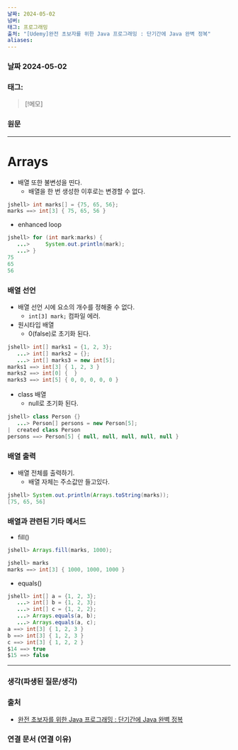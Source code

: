 ```yaml
---
날짜: 2024-05-02
넘버: 
태그: 프로그래밍
출처: "[Udemy]완전 초보자를 위한 Java 프로그래밍 : 단기간에 Java 완벽 정복"
aliases:
---
```

### 날짜  2024-05-02

### 태그:

>[!메모]
>

### 원문
---
# Arrays
- 배열 또한 불변성을 띤다.
	- 배열을 한 번 생성한 이후로는 변경할 수 없다.
```java
jshell> int marks[] = {75, 65, 56};
marks ==> int[3] { 75, 65, 56 }
```
- enhanced loop
```java
jshell> for (int mark:marks) {
   ...>     System.out.println(mark);
   ...> }
75
65
56
```
### 배열 선언
- 배열 선언 시에 요소의 개수를 정해줄 수 없다.
	- `int[3] mark;` 컴파일 에러.
- 원시타입 배열
	- 0(false)로 초기화 된다.
```java
jshell> int[] marks1 = {1, 2, 3};
   ...> int[] marks2 = {};
   ...> int[] marks3 = new int[5];
marks1 ==> int[3] { 1, 2, 3 }
marks2 ==> int[0] {  }
marks3 ==> int[5] { 0, 0, 0, 0, 0 }
```
- class 배열
	- null로 초기화 된다.
```java
jshell> class Person {}
   ...> Person[] persons = new Person[5];
|  created class Person
persons ==> Person[5] { null, null, null, null, null }
```
### 배열 출력
- 배열 전체를 출력하기.
	- 배열 자체는 주소값만 들고있다.
```java
jshell> System.out.println(Arrays.toString(marks));
[75, 65, 56]
```
### 배열과 관련된 기타 메서드
- fill()
```java
jshell> Arrays.fill(marks, 1000);

jshell> marks
marks ==> int[3] { 1000, 1000, 1000 }
```
- equals()
```java
jshell> int[] a = {1, 2, 3};
   ...> int[] b = {1, 2, 3};
   ...> int[] c = {1, 2, 2};
   ...> Arrays.equals(a, b);
   ...> Arrays.equals(a, c);
a ==> int[3] { 1, 2, 3 }
b ==> int[3] { 1, 2, 3 }
c ==> int[3] { 1, 2, 2 }
$14 ==> true
$15 ==> false
```
 
---
### 생각(파생된 질문/생각)

### 출처
- [완전 초보자를 위한 Java 프로그래밍 : 단기간에 Java 완벽 정복](https://www.udemy.com/course/best-java-programming/?couponCode=ST6MT42324)

### 연결 문서 (연결 이유)
